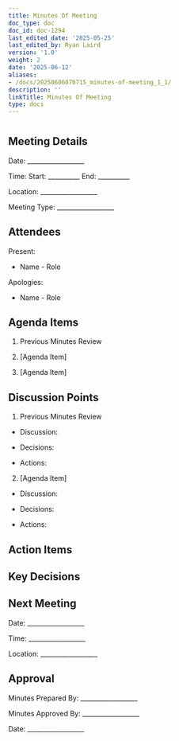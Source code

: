 ```yaml
---
title: Minutes Of Meeting
doc_type: doc
doc_id: doc-1294
last_edited_date: '2025-05-25'
last_edited_by: Ryan Laird
version: '1.0'
weight: 2
date: '2025-06-12'
aliases:
- /docs/20250606070715_minutes-of-meeting_1_1/
description: ''
linkTitle: Minutes Of Meeting
type: docs
---
```


# 

## Meeting Details

Date: __________________

Time: Start: __________ End: __________

Location: __________________

Meeting Type: __________________

## Attendees

Present:

- Name - Role

Apologies:

- Name - Role

## Agenda Items

1. Previous Minutes Review

1. [Agenda Item]

1. [Agenda Item]

## Discussion Points

1. Previous Minutes Review

- Discussion:

- Decisions:

- Actions:

2. [Agenda Item]

- Discussion:

- Decisions:

- Actions:

## Action Items

<!-- Unsupported block type: table -->

## Key Decisions

## Next Meeting

Date: __________________

Time: __________________

Location: __________________

## Approval

Minutes Prepared By: __________________

Minutes Approved By: __________________

Date: __________________
